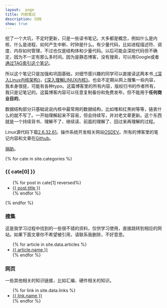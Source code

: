 ```yaml
---
layout:  page
title: 内核笔记
description: 归档
show: true
---
```

挖了一个大坑，不定时更新，只是一些读书笔记。大多都是概念，例如什么是内核、什么是进程、如何产生中断、时钟是什么。有少量代码，比如进程描述符、调度、内存如何管理，不过也仅是结构体和少量代码。以后可能会深挖代码但不确定，因为不一定有那么多时间。因为是静态博客，没有搜索，可以用Google或者[通过TAG索引这个笔记](/linux-kernel-architecture/tags/)。

所以这个笔记只是加强和巩固基础，对细节感兴趣的同学可以直接读这两本书[《深入Linux内核架构》](http://book.douban.com/subject/4843567/)，[《深入理解LINUX内核》](http://book.douban.com/subject/1767120/)。也会不定期从网上搜集一些内容，我本身很搓，可能有各种typo。这篇博客里的所有内容，版权归书的作者所有，我只是记笔记的。这篇博客内容可以任意复制备份和免费发布，但不能用于**任何商业目的**。

数据结构部分只基础说说内核中最常用的数据结构，比如堆和红黑树等等，链表什么的就不写了。一开始理解起来不容易，但会持续写，并对老文章更新。这个东西就是一个持续背书、理解不了、继续读、前面的理解了、回过来再理解的过程。

Linux源代码下载[2.6.32.61](https://www.kernel.org/pub/linux/kernel/v2.6/longterm/v2.6.32/linux-2.6.32.61.tar.xz)。操作系统开发相关网站[OSDEV](http://wiki.osdev.org/Main_Page)。所有的博客里的笔记内容和文章在[Github](https://github.com/GuoJing/linux-kernel-architecture)。

[捐助](/donate/cn/)。

{% for cate in site.categories %}
<div class="year" id="{{ cate[0] }}"><h3>{{ cate[0] }}</h3></div>
<ul class="archive">
    {% for post in cate[1] reversed%}
    <li class="item">
        <a href="{{ site.url }}{{ post.url }}" title="{{ post.title }}">{{ post.title }}</a>
    </li>   
    {% endfor %}
</ul>
{% endfor %}

<div class="year"><h3>搜集</h3></div>
<div class="collect_info">这是我学习过程中找到的一些很不错的资料，仅供学习使用，直接跳转到相应的网站。如果下面文章你不希望被引用，请联系我删除，不好意思。</div>
<ul class="archive">
    {% for article in site.data.articles %}
    <li class="item">
        <a href="{{ article.url }}" title="{{ article.name }}" target="_blank">{{ article.name }}</a>
    </li>
    {% endfor %}
</ul>

<div class="year"><h3>网页</h3></div>
<div class="collect_info">一些其他相关的知识链接，比如汇编、硬件相关的知识。</div>
<ul class="archive">
    {% for link in site.data.links %}
    <li class="item">
        <a href="{{ link.url }}" title="{{ link.name }}" target="_blank">{{ link.name }}</a>
    </li>
    {% endfor %}
</ul>

